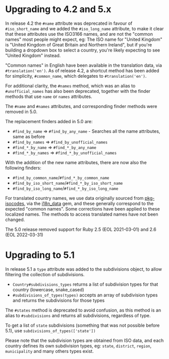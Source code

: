 # Upgrading to 4.2 and 5.x

In release 4.2 the `#name` attribute was deprecated in favour of `#iso_short_name` and we added the `#iso_long_name` attribute, to make it clear that these attributes use the ISO3166 names, and are not the "common names" most people might expect, eg: The ISO name for "United Kingdom" is "United Kingdom of Great Britain and Northern Ireland", but if you're building a dropdown box to select a country, you're likely expecting to see "United Kingdom" instead.

"Common names" in English have been available in the translation data, via `#translation('en')`. As of release 4.2, a shortcut method has been added for simplicity, `#common_name`, which delegates to `#translation('en')`.

For additional clarity, the `#names` method, which was an alias to `#unofficial_names` has also been deprecated, together with the finder methods that use `name` or `names` attributes.

The `#name` and `#names` attributes, and corresponding finder methods were removed in 5.0.

The replacement finders added in 5.0 are:

- `#find_by_name` => `#find_by_any_name` - Searches all the name attributes, same as before
- `#find_by_names` => `#find_by_unofficial_names`
- `#find_*_by_name` => `#find_*_by_any_name`
- `#find_*_by_names` => `#find_*_by_unofficial_names`

With the addition of the new name attributes, there are now also the following finders:

- `#find_by_common_name`/`#find_*_by_common_name`
- `#find_by_iso_short_name`/`#find_*_by_iso_short_name`
- `#find_by_iso_long_name`/`#find_*_by_iso_long_name`

For translated country names, we use data originally sourced from [pkg-isocodes](https://salsa.debian.org/iso-codes-team/iso-codes), via the [i18n_data](https://github.com/grosser/i18n_data) gem, and these generally correspond to the expected "common names". Some corrections have been applied to these localized names. The methods to access translated names have not been changed.

The 5.0 release removed support for Ruby 2.5 (EOL 2021-03-01) and 2.6 (EOL 2022-03-31)

# Upgrading to 5.1

In release 5.1 a `type` attribute was added to the subdivisions object, to allow filtering the collection of subdivisions.

- `Country#subdivisions_types` returns a list of subdivision types for that country (lowercase, snake_cased)
- `#subdivisions_of_types(types)` accepts an array of subdivision types and returns the subdivisions for those types

The `#states` method is deprecated to avoid confusion, as this method is an alias to `#subdivisions` and returns all subdivisions, regardless of type.

To get a list of `state` subdivisions (something that was not possible before 5.1), use `subdivisions_of_types(['state'])`

Please note that the subdivision types are obtained from ISO data, and each country defines its own subdivision types, eg: `state`, `district`, `region`, `municipality` and many others types exist.
